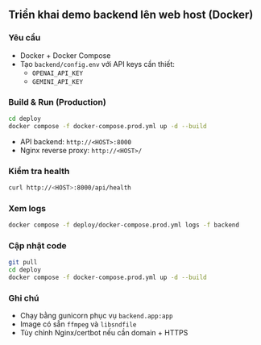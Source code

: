 ## Triển khai demo backend lên web host (Docker)

### Yêu cầu
- Docker + Docker Compose
- Tạo `backend/config.env` với API keys cần thiết:
  - `OPENAI_API_KEY`
  - `GEMINI_API_KEY`

### Build & Run (Production)
```bash
cd deploy
docker compose -f docker-compose.prod.yml up -d --build
```

- API backend: `http://<HOST>:8000`
- Nginx reverse proxy: `http://<HOST>/`

### Kiểm tra health
```bash
curl http://<HOST>:8000/api/health
```

### Xem logs
```bash
docker compose -f deploy/docker-compose.prod.yml logs -f backend
```

### Cập nhật code
```bash
git pull
cd deploy
docker compose -f docker-compose.prod.yml up -d --build
```

### Ghi chú
- Chạy bằng gunicorn phục vụ `backend.app:app`
- Image có sẵn `ffmpeg` và `libsndfile`
- Tùy chỉnh Nginx/certbot nếu cần domain + HTTPS


